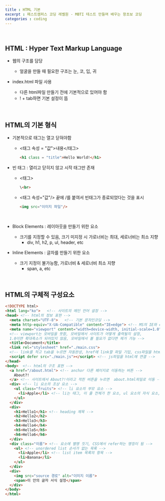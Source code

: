 ```yaml
---
title : HTML 기본
excerpt : 패스트캠퍼스 코딩 레벨원 - MBTI 테스트 만들며 배우는 왕초보 코딩
categories : coding
---
```


<br>

## HTML : Hyper Text Markup Language  
- 웹의 구조를 담당  
  - 얼굴을 만들 때 필요한 구조는 눈, 코, 입, 귀

- index.html 파일 사용  
  - 다른 html파일 만들기 전에 기본적으로 있어야 함  
  - ! + tab하면 기본 설정이 뜸  

<br>

## HTML의 기본 형식
- 기본적으로 태그는 열고 닫혀야함  
  - <태그 속성 = "값">내용</태그>
    ```html
    <h1 class = "title">Hello World!</h1>
    ```

- 빈 태그 : 열리고 닫히지 않고 시작 태그만 존재
  - <태그>
    ```html
    \<br>  
    ```
  - <태그 속성="값"/> 끝에 /를 붙여서 빈태그가 종료되었다는 것을 표시
    ```html
    <img src="이미지 파일"/>
    ```

<br>

- Block Elements : 레이아웃을 만들기 위한 요소  
  - 크기를 지정할 수 있음, 크기 미지정 시 가로너비는 최대, 세로너비는 최소 지향  
    - div, h1, h2, p, ul, header, etc  

- Inline Elements : 글자를 만들기 위한 요소  
  - 크기 지정이 불가능함, 가로너비 & 세로너비 최소 지향
    - span, a, etc

<br>

## HTML의 구체적 구성요소
```html
<!DOCTYPE html> 
<html lang="ko">   <!-- 사이트의 메인 언어 설정 -->
<head> <!-- html의 정보 표현 -->
  <meta charset="UTF-8">   <!-- 기본 문자인코딩 -->
  <meta http-equiv="X-UA-Compatible" content="IE=edge"> <!-- MS의 IE와 edge 관련 명령어, 없어도 무방 -->
  <meta name="viewport" content="width=device-width, initial-scale=1.0"> 
  <!-- viewport는 모바일을 뜻함, 모바일에서 사이트가 어떻게 출력될지 설정, 
  1.0이면 확대축소가 되어있지 않음, 모바일에서 볼 필요가 없다면 제거 가능 -->
  <title>Document</title>
  <link rel="stylesheet" href="./main.css"> 
  <!-- link를 적고 tab을 누르면 자동완성, href에 link할 파일 기입, css파일을 html에 연결 -->
  <script defer src="./main.js"></script> <!-- js파일을 html에 연결 -->
</head>
<body>  <!-- html의 구조 표현 -->
  <a href="/about.html"> <!-- anchor 다른 페이지로 이동하는 버튼 -->
    About?!
  </a> <!-- 사이트에서 About?!이라고 적힌 버튼을 누르면  about.html파일로 이동 -->
  <div> <!-- li 요소의 조상 요소 -->
    <ul class="fruits"> <!-- li 요소의 부모 요소 -->
      <li>Apple</li> <!-- li는 태그, 이 줄 전체가 한 요소, ul 요소의 자식 요소, div 요소의 후손 요소 -->
    </ul>
  </div>
  <div>
    <h1>Hello1</h1> <!-- heading 제목 -->
    <h2>Hello2</h2>
    <h3>Hello3</h3>
    <h4>Hello4</h4>
    <h5>Hello5</h5>
    <h6>Hello6</h6>
  </div>
  <div class="이름"> <!-- 요소에 별명 짓기, CSS에서 refer하는 명칭이 됨 -->
    <ul> <!-- unordered list 순서가 없는 목록 -->
      <li>Apple</li> <!-- list item 목록의 항목 -->
      <li>Banana</li>
    </ul>
  </div>
  <div>
    <img src="source 경로" alt="이미지 이름">
    <span>이 안의 글자 서식 설정</span>
  </div>
</body>
</html>
```

<br>